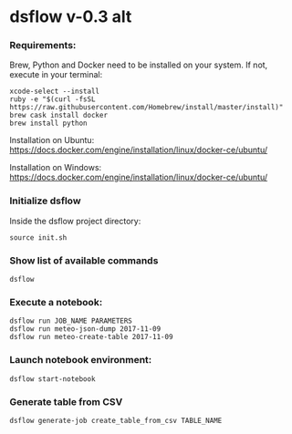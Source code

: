 # dsflow v-0.3 alt

### Requirements:

Brew, Python and Docker need to be installed on your system.
If not, execute in your terminal:

```
xcode-select --install
ruby -e "$(curl -fsSL https://raw.githubusercontent.com/Homebrew/install/master/install)"
brew cask install docker
brew install python
```

Installation on Ubuntu: https://docs.docker.com/engine/installation/linux/docker-ce/ubuntu/

Installation on Windows:
https://docs.docker.com/engine/installation/linux/docker-ce/ubuntu/


### Initialize dsflow

Inside the dsflow project directory:

```
source init.sh

```


### Show list of available commands

```
dsflow

```


### Execute a notebook:

```
dsflow run JOB_NAME PARAMETERS
dsflow run meteo-json-dump 2017-11-09
dsflow run meteo-create-table 2017-11-09

```

### Launch notebook environment:

```
dsflow start-notebook

```


### Generate table from CSV

```
dsflow generate-job create_table_from_csv TABLE_NAME

```
